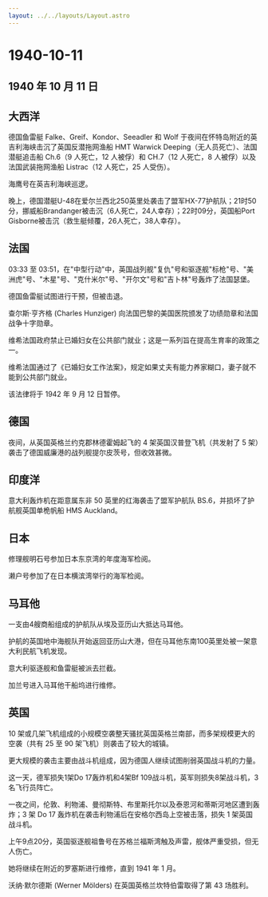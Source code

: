 ```yaml
---
layout: ../../layouts/Layout.astro
---
```


# 1940-10-11

## 1940 年 10 月 11 日

## 大西洋

德国鱼雷艇 Falke、Greif、Kondor、Seeadler 和 Wolf
于夜间在怀特岛附近的英吉利海峡击沉了英国反潜拖网渔船 HMT Warwick
Deeping（无人员死亡）、法国潜艇追击船 Ch.6（9 人死亡，12 人被俘）和
CH.7（12 人死亡，8 人被俘）以及法国武装拖网渔船 Listrac（12 人死亡，25
人受伤）。

海鹰号在英吉利海峡巡逻。

晚上，德国潜艇U-48在爱尔兰西北250英里处袭击了盟军HX-77护航队；21时50分，挪威船Brandanger被击沉（6人死亡，24人幸存）；22时09分，英国船Port
Gisborne被击沉（救生艇倾覆，26人死亡，38人幸存）。

## 法国

03:33 至
03:51，在"中型行动"中，英国战列舰"复仇"号和驱逐舰"标枪"号、"美洲虎"号、"木星"号、"克什米尔"号、"开尔文"号和"吉卜林"号轰炸了法国瑟堡。

德国鱼雷艇试图进行干预，但被击退。

查尔斯·亨齐格 (Charles Hunziger)
向法国巴黎的美国医院颁发了功绩勋章和法国战争十字勋章。

维希法国政府禁止已婚妇女在公共部门就业；这是一系列旨在提高生育率的政策之一。

维希法国通过了《已婚妇女工作法案》，规定如果丈夫有能力养家糊口，妻子就不能到公共部门就业。

该法律将于 1942 年 9 月 12 日暂停。

## 德国

夜间，从英国英格兰约克郡林德霍姆起飞的 4 架英国汉普登飞机（共发射了 5
架）袭击了德国威廉港的战列舰提尔皮茨号，但收效甚微。

## 印度洋

意大利轰炸机在距意属东非 50 英里的红海袭击了盟军护航队
BS.6，并损坏了护航舰英国单桅帆船 HMS Auckland。

## 日本

修理舰明石号参加日本东京湾的年度海军检阅。

濑户号参加了在日本横滨湾举行的海军检阅。

## 马耳他

一支由4艘商船组成的护航队从埃及亚历山大抵达马耳他。

护航的英国地中海舰队开始返回亚历山大港，但在马耳他东南100英里处被一架意大利民航飞机发现。

意大利驱逐舰和鱼雷艇被派去拦截。

加兰号进入马耳他干船坞进行维修。

## 英国

10
架或几架飞机组成的小规模空袭整天骚扰英国英格兰南部，而多架规模更大的空袭（共有
25 至 90 架飞机）则袭击了较大的城镇。

更大规模的袭击主要由战斗机组成，因为德国人继续试图削弱英国战斗机的力量。

这一天，德军损失1架Do 17轰炸机和4架Bf
109战斗机，英军则损失8架战斗机，3名飞行员阵亡。

一夜之间，伦敦、利物浦、曼彻斯特、布里斯托尔以及泰恩河和蒂斯河地区遭到轰炸；3
架 Do 17 轰炸机在袭击利物浦后在安格尔西岛上空被击落，损失 1
架英国战斗机。

上午9点20分，英国驱逐舰祖鲁号在苏格兰福斯湾触及声雷，舰体严重受损，但无人伤亡。

她将继续在附近的罗塞斯进行维修，直到 1941 年 1 月。

沃纳·默尔德斯 (Werner Mölders) 在英国英格兰坎特伯雷取得了第 43 场胜利。